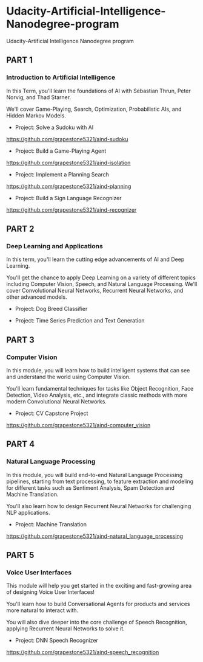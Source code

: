 # Udacity-Artificial-Intelligence-Nanodegree-program
Udacity-Artificial Intelligence Nanodegree program

## PART 1

### Introduction to Artificial Intelligence

In this Term, you'll learn the foundations of AI with Sebastian Thrun, Peter Norvig, and Thad Starner. 

We'll cover Game-Playing, Search, Optimization, Probabilistic AIs, and Hidden Markov Models.

- Project: Solve a Sudoku with AI

https://github.com/grapestone5321/aind-sudoku

- Project: Build a Game-Playing Agent

https://github.com/grapestone5321/aind-isolation

- Project: Implement a Planning Search

https://github.com/grapestone5321/aind-planning


- Project: Build a Sign Language Recognizer

https://github.com/grapestone5321/aind-recognizer

## PART 2

### Deep Learning and Applications

In this term, you'll learn the cutting edge advancements of AI and Deep Learning. 

You'll get the chance to apply Deep Learning on a variety of different topics including Computer Vision, Speech, and Natural Language Processing. We'll cover Convolutional Neural Networks, Recurrent Neural Networks, and other advanced models.

- Project: Dog Breed Classifier

- Project: Time Series Prediction and Text Generation


## PART 3

### Computer Vision

In this module, you will learn how to build intelligent systems that can see and understand the world using Computer Vision. 

You'll learn fundamental techniques for tasks like Object Recognition, Face Detection, Video Analysis, etc., and integrate classic methods with more modern Convolutional Neural Networks.

- Project: CV Capstone Project

https://github.com/grapestone5321/aind-computer_vision

## PART 4

### Natural Language Processing

In this module, you will build end-to-end Natural Language Processing pipelines, starting from text processing, to feature extraction and modeling for different tasks such as Sentiment Analysis, Spam Detection and Machine Translation. 

You'll also learn how to design Recurrent Neural Networks for challenging NLP applications.

- Project: Machine Translation

https://github.com/grapestone5321/aind-natural_language_processing

## PART 5

### Voice User Interfaces

This module will help you get started in the exciting and fast-growing area of designing Voice User Interfaces! 

You'll learn how to build Conversational Agents for products and services more natural to interact with. 

You will also dive deeper into the core challenge of Speech Recognition, applying Recurrent Neural Networks to solve it.

- Project: DNN Speech Recognizer

https://github.com/grapestone5321/aind-speech_recognition
